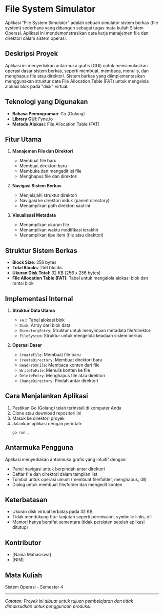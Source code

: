 # File System Simulator

Aplikasi "File System Simulator" adalah sebuah simulator sistem berkas (file system) sederhana yang dibangun sebagai tugas mata kuliah Sistem Operasi. Aplikasi ini mendemonstrasikan cara kerja manajemen file dan direktori dalam sistem operasi.

## Deskripsi Proyek

Aplikasi ini menyediakan antarmuka grafis (GUI) untuk mensimulasikan operasi dasar sistem berkas, seperti membuat, membaca, menulis, dan menghapus file atau direktori. Sistem berkas yang diimplementasikan menggunakan struktur data File Allocation Table (FAT) untuk mengelola alokasi blok pada "disk" virtual.

## Teknologi yang Digunakan

- **Bahasa Pemrograman**: Go (Golang)
- **Library GUI**: Fyne.io
- **Metode Alokasi**: File Allocation Table (FAT)

## Fitur Utama

1. **Manajemen File dan Direktori**

   - Membuat file baru
   - Membuat direktori baru
   - Membuka dan mengedit isi file
   - Menghapus file dan direktori

2. **Navigasi Sistem Berkas**

   - Menjelajahi struktur direktori
   - Navigasi ke direktori induk (parent directory)
   - Menampilkan path direktori saat ini

3. **Visualisasi Metadata**
   - Menampilkan ukuran file
   - Menampilkan waktu modifikasi terakhir
   - Menampilkan tipe item (file atau direktori)

## Struktur Sistem Berkas

- **Block Size**: 256 bytes
- **Total Blocks**: 256 blocks
- **Ukuran Disk Total**: 32 KB (256 x 256 bytes)
- **File Allocation Table (FAT)**: Tabel untuk mengelola alokasi blok dan rantai blok

## Implementasi Internal

1. **Struktur Data Utama**

   - `FAT`: Tabel alokasi blok
   - `Disk`: Array dari blok data
   - `DirectoryEntry`: Struktur untuk menyimpan metadata file/direktori
   - `FileSystem`: Struktur untuk mengelola keadaan sistem berkas

2. **Operasi Dasar**
   - `CreateFile`: Membuat file baru
   - `CreateDirectory`: Membuat direktori baru
   - `ReadFromFile`: Membaca konten dari file
   - `WriteToFile`: Menulis konten ke file
   - `DeleteEntry`: Menghapus file atau direktori
   - `ChangeDirectory`: Pindah antar direktori

## Cara Menjalankan Aplikasi

1. Pastikan Go (Golang) telah terinstall di komputer Anda
2. Clone atau download repositori ini
3. Masuk ke direktori proyek
4. Jalankan aplikasi dengan perintah:
   ```
   go run .
   ```

## Antarmuka Pengguna

Aplikasi menyediakan antarmuka grafis yang intuitif dengan:

- Panel navigasi untuk berpindah antar direktori
- Daftar file dan direktori dalam tampilan list
- Tombol untuk operasi umum (membuat file/folder, menghapus, dll)
- Dialog untuk membuat file/folder dan mengedit konten

## Keterbatasan

- Ukuran disk virtual terbatas pada 32 KB
- Tidak mendukung fitur lanjutan seperti permission, symbolic links, dll
- Memori hanya bersifat sementara (tidak persisten setelah aplikasi ditutup)

## Kontributor

- [Nama Mahasiswa]
- [NIM]

## Mata Kuliah

Sistem Operasi - Semester 4

---

_Catatan: Proyek ini dibuat untuk tujuan pembelajaran dan tidak dimaksudkan untuk penggunaan produksi._
